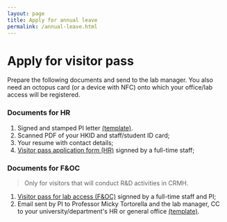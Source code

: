 ```yaml
---
layout: page
title: Apply for annual leave
permalink: /annual-leave.html
---
```


# Apply for visitor pass

Prepare the following documents and send to the lab manager. You also need an octopus card (or a device with NFC) onto which your office/lab access will be registered.

### Documents for HR
1. Signed and stamped PI letter [(template)](/files/visitor-pass-pi-letter-template.pdf).
2. Scanned PDF of your HKID and staff/student ID card;
3. Your resume with contact details;
4. [Visitor pass application form (HR)](/files/visitor-pass-app-form-hr.pdf) signned by a full-time staff;

### Documents for F&OC

> Only for visitors that will conduct R&D activities in CRMH.

1. [Visitor pass for lab access (F&OC)](/files/visitor-pass-for-lab-access-foc.pdf) signned by a full-time staff and PI;
2. Email sent by PI to Professor Micky Tortorella and the lab manager, CC to your university/department's HR or general office [(template)](/files/visitor-pass-pi-email-template.pdf).




